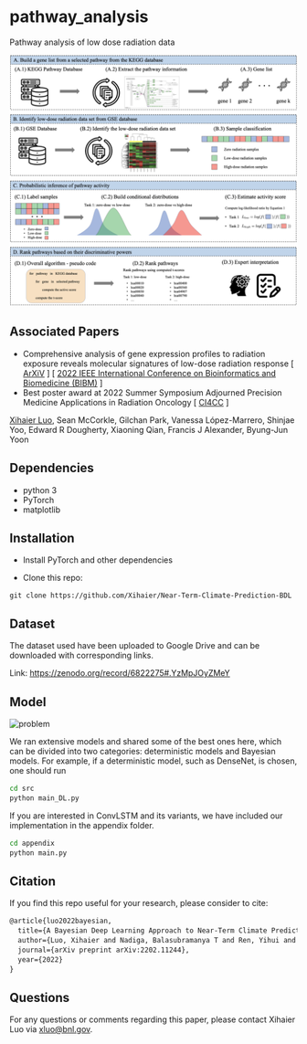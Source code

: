 # pathway_analysis
Pathway analysis of low dose radiation data

<p><img src="img/method.png" title="Method" width="900"><p>

## Associated Papers
- Comprehensive analysis of gene expression profiles to radiation exposure reveals molecular signatures of low-dose radiation response [ [ArXiV](https://arxiv.org/abs/2301.01769) ] [ [2022 IEEE International Conference on Bioinformatics and Biomedicine (BIBM)](https://ieeexplore.ieee.org/abstract/document/9995607) ]
- Best poster award at 2022 Summer Symposium Adjourned Precision Medicine Applications in Radiation Oncology [ [CI4CC](https://www.ci4cc.org/2022-InPerson-society-symposium) ]

[Xihaier Luo](https://xihaier.github.io/), Sean McCorkle, Gilchan Park, Vanessa López-Marrero, Shinjae Yoo, Edward R Dougherty, Xiaoning Qian, Francis J Alexander, Byung-Jun Yoon


## Dependencies
- python 3
- PyTorch
- matplotlib


## Installation

- Install PyTorch and other dependencies

- Clone this repo:

```
git clone https://github.com/Xihaier/Near-Term-Climate-Prediction-BDL
```


## Dataset

The dataset used have been uploaded to Google Drive and can be downloaded with corresponding links.

Link: https://zenodo.org/record/6822275#.YzMpJOyZMeY


## Model
<p><img src="img/problem.png" title="problem" width="500"><p>
  
We ran extensive models and shared some of the best ones here, which can be divided into two categories: deterministic models and Bayesian models. For example, if a deterministic model, such as DenseNet, is chosen, one should run 

```bash
cd src
python main_DL.py
```

If you are interested in ConvLSTM and its variants, we have included our implementation in the appendix folder.

```bash
cd appendix
python main.py
```

## Citation

If you find this repo useful for your research, please consider to cite:

```latex
@article{luo2022bayesian,
  title={A Bayesian Deep Learning Approach to Near-Term Climate Prediction},
  author={Luo, Xihaier and Nadiga, Balasubramanya T and Ren, Yihui and Park, Ji Hwan and Xu, Wei and Yoo, Shinjae},
  journal={arXiv preprint arXiv:2202.11244},
  year={2022}
}
```

## Questions

For any questions or comments regarding this paper, please contact Xihaier Luo via [xluo@bnl.gov](mailto:xluo@bnl.gov).

